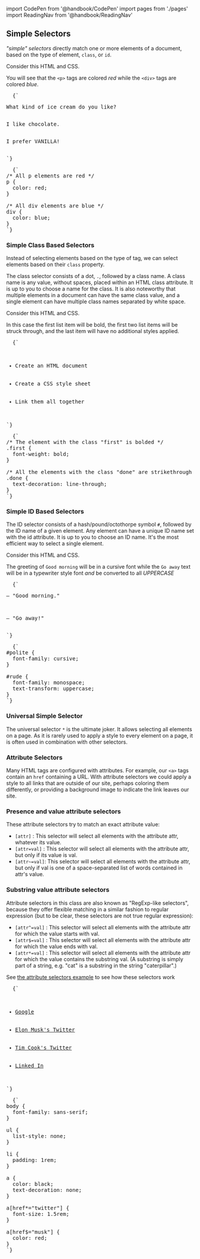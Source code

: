 import CodePen from '@handbook/CodePen'
import pages from './pages'
import ReadingNav from '@handbook/ReadingNav'

## Simple Selectors

<CodePen>

_"simple" selectors_ directly match one or more elements of a document, based on the type of element, `class`, or `id`.

Consider this HTML and CSS.

You will see that the `<p>` tags are colored _red_ while the `<div>` tags are colored _blue_.

<pre data-lang="html">
  {`
<p>What kind of ice cream do you like?</p>
<div>I like chocolate.</div>
<p>I prefer VANILLA!</p>
`}
</pre>

<pre data-lang="css">
  {`
/* All p elements are red */
p {
  color: red;
}

/* All div elements are blue */
div {
  color: blue;
}
`}
</pre>

</CodePen>

### Simple Class Based Selectors

<CodePen>

Instead of selecting elements based on the type of tag, we can select elements based on their `class` property.

The class selector consists of a dot, `.`, followed by a class name. A class name is any value, without spaces, placed within an HTML class attribute. It is up to you to choose a name for the class. It is also noteworthy that multiple elements in a document can have the same class value, and a single element can have multiple class names separated by white space.

Consider this HTML and CSS.

In this case the first list item will be bold, the first two list items will be struck through, and the last item will have no additional styles applied.

<pre data-lang="html">
  {`
<ul>
  <li class="first done">Create an HTML document</li>
  <li class="second done">Create a CSS style sheet</li>
  <li class="third">Link them all together</li>
</ul>
`}
</pre>

<pre data-lang="css">
  {`
/* The element with the class "first" is bolded */
.first {
  font-weight: bold;
}

/* All the elements with the class "done" are strikethrough */
.done {
  text-decoration: line-through;
}
`}
</pre>

</CodePen>

### Simple ID Based Selectors

<CodePen>

The ID selector consists of a hash/pound/octothorpe symbol `#`, followed by the ID name of a given element. Any element can have a unique ID name set with the id attribute. It is up to you to choose an ID name. It's the most efficient way to select a single element.

Consider this HTML and CSS.

The greeting of `Good morning` will be in a cursive font while the `Go away` text will be in a typewriter style font _and_ be converted to all _UPPERCASE_

<pre data-lang="html">
  {`
<p id="polite">— "Good morning."</p>
<p id="rude">— "Go away!"</p>
`}
</pre>

<pre data-lang="css">
  {`
#polite {
  font-family: cursive;
}

#rude {
  font-family: monospace;
  text-transform: uppercase;
}
`}
</pre>

</CodePen>

### Universal Simple Selector

The universal selector `*` is the ultimate joker. It allows selecting all elements on a page. As it is rarely used to apply a style to every element on a page, it is often used in combination with other selectors.

### Attribute Selectors

Many HTML tags are configured with attributes. For example, our `<a>` tags contain an `href` containing a URL. With attribute selectors we could apply a style to all links that are outside of our site, perhaps coloring them differently, or providing a background image to indicate the link leaves our site.

### Presence and value attribute selectors

These attribute selectors try to match an exact attribute value:

- `[attr]` : This selector will select all elements with the attribute attr, whatever its value.
- `[attr=val]` : This selector will select all elements with the attribute attr, but only if its value is val.
- `[attr~=val]`: This selector will select all elements with the attribute attr, but only if val is one of a space-separated list of words contained in attr's value.

### Substring value attribute selectors

<CodePen>

Attribute selectors in this class are also known as "RegExp-like selectors", because they offer flexible matching in a similar fashion to regular expression (but to be clear, these selectors are not true regular expression):

- `[attr^=val]` : This selector will select all elements with the attribute attr for which the value starts with val.
- `[attr$=val]` : This selector will select all elements with the attribute attr for which the value ends with val.
- `[attr*=val]` : This selector will select all elements with the attribute attr for which the value contains the substring val. (A substring is simply part of a string, e.g. "cat" is a substring in the string "caterpillar".)

See [the attribute selectors example](https://developer.mozilla.org/en-US/docs/Web/CSS/Attribute_selectors) to see how these selectors work

<pre data-lang="html">
  {`
<ul>
  <li><a href="http://google.com">Google</a></li>
  <li><a href="http://twitter.com/elonmusk">Elon Musk's Twitter</a></li>
  <li><a href="http://twitter.com/tim_cook">Tim Cook's Twitter</a></li>
  <li><a href="https://linkedin.com">Linked In</a></li>
</ul>
`}
</pre>

<pre data-lang="css">
  {`
body {
  font-family: sans-serif; 
}

ul {
  list-style: none;
}

li {
  padding: 1rem;  
}

a {
  color: black;
  text-decoration: none;
}

a[href*="twitter"] {
  font-size: 1.5rem;
}

a[href$="musk"] {
  color: red;
}
`}
</pre>

</CodePen>

<ReadingNav pages={pages} />
